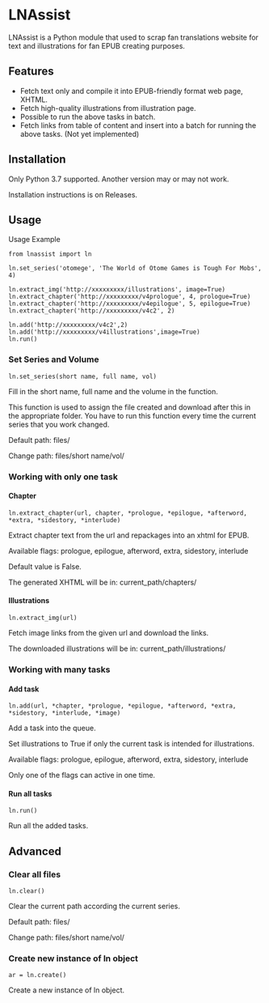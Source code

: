 # LNAssist
LNAssist is a Python module that  used to scrap fan translations website for text and illustrations for fan EPUB creating purposes.
## Features
- Fetch text only and compile it into EPUB-friendly format web page, XHTML.
- Fetch high-quality illustrations from illustration page.
- Possible to run the above tasks in batch.
- Fetch links from table of content and insert into a batch for running the above tasks. (Not yet implemented)

## Installation
Only Python 3.7 supported. Another version may or may not work.

Installation instructions is on Releases.

## Usage
Usage Example
```
from lnassist import ln

ln.set_series('otomege', 'The World of Otome Games is Tough For Mobs', 4)

ln.extract_img('http://xxxxxxxxx/illustrations', image=True)
ln.extract_chapter('http://xxxxxxxxx/v4prologue', 4, prologue=True)
ln.extract_chapter('http://xxxxxxxxx/v4epilogue', 5, epilogue=True)
ln.extract_chapter('http://xxxxxxxxx/v4c2', 2)

ln.add('http://xxxxxxxxx/v4c2',2)
ln.add('http://xxxxxxxxx/v4illustrations',image=True)
ln.run()

```

### Set Series and Volume
```
ln.set_series(short name, full name, vol)
```
Fill in the short name, full name and the volume in the function. 

This function is used to assign the file created 
and download after this in the appropriate folder. You have to run this function every time the current series that 
you work changed.

Default path: files/

Change path: files/short name/vol/

### Working with only one task

#### Chapter
```
ln.extract_chapter(url, chapter, *prologue, *epilogue, *afterword, *extra, *sidestory, *interlude)
```
Extract chapter text from the url and repackages into an xhtml for EPUB.

Available flags: prologue, epilogue, afterword, extra, sidestory, interlude

Default value is False.

The generated XHTML will be in: current_path/chapters/

#### Illustrations
```
ln.extract_img(url)
```
Fetch image links from the given url and download the links.

The downloaded illustrations will be in: current_path/illustrations/

### Working with many tasks

#### Add task
```
ln.add(url, *chapter, *prologue, *epilogue, *afterword, *extra, *sidestory, *interlude, *image)
```
Add a task into the queue.

Set illustrations to True if only the current task is intended for illustrations.

Available flags: prologue, epilogue, afterword, extra, sidestory, interlude

Only one of the flags can active in one time.

#### Run all tasks
```
ln.run()
```
Run all the added tasks.

## Advanced

### Clear all files
```
ln.clear()
```
Clear the current path according the current series.

Default path: files/

Change path: files/short name/vol/

### Create new instance of ln object
```
ar = ln.create()
```
Create a new instance of ln object.